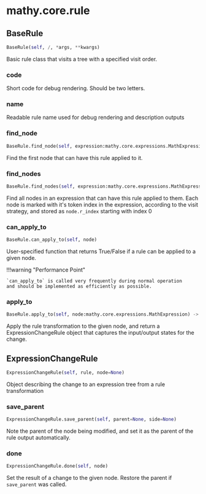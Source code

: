 # mathy.core.rule

## BaseRule
```python
BaseRule(self, /, *args, **kwargs)
```
Basic rule class that visits a tree with a specified visit order.
### code
Short code for debug rendering. Should be two letters.
### name
Readable rule name used for debug rendering and description outputs
### find_node
```python
BaseRule.find_node(self, expression:mathy.core.expressions.MathExpression)
```
Find the first node that can have this rule applied to it.
### find_nodes
```python
BaseRule.find_nodes(self, expression:mathy.core.expressions.MathExpression)
```
Find all nodes in an expression that can have this rule applied to them.
Each node is marked with it's token index in the expression, according to
the visit strategy, and stored as `node.r_index` starting with index 0

### can_apply_to
```python
BaseRule.can_apply_to(self, node)
```
User-specified function that returns True/False if a rule can be
applied to a given node.

!!!warning "Performance Point"

    `can_apply_to` is called very frequently during normal operation
    and should be implemented as efficiently as possible.

### apply_to
```python
BaseRule.apply_to(self, node:mathy.core.expressions.MathExpression) -> 'ExpressionChangeRule'
```
Apply the rule transformation to the given node, and return a
ExpressionChangeRule object that captures the input/output states
for the change.
## ExpressionChangeRule
```python
ExpressionChangeRule(self, rule, node=None)
```
Object describing the change to an expression tree from a rule transformation
### save_parent
```python
ExpressionChangeRule.save_parent(self, parent=None, side=None)
```
Note the parent of the node being modified, and set it as the parent of the
rule output automatically.
### done
```python
ExpressionChangeRule.done(self, node)
```
Set the result of a change to the given node. Restore the parent
if `save_parent` was called.

